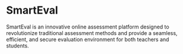 # SmartEval
SmartEval is an innovative online assessment platform designed to revolutionize traditional assessment methods and provide a seamless, efficient, and secure evaluation environment for both teachers and students.
